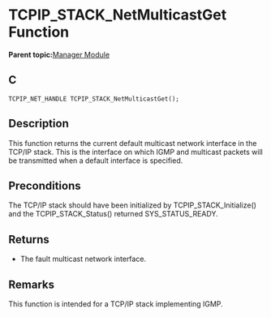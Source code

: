 # TCPIP\_STACK\_NetMulticastGet Function

**Parent topic:**[Manager Module](GUID-B37C4F4C-DC2D-48D9-9909-AACBA987B57A.md)

## C

```
TCPIP_NET_HANDLE TCPIP_STACK_NetMulticastGet();
```

## Description

This function returns the current default multicast network interface in the TCP/IP stack. This is the interface on which IGMP and multicast packets will be transmitted when a default interface is specified.

## Preconditions

The TCP/IP stack should have been initialized by TCPIP\_STACK\_Initialize\(\) and the TCPIP\_STACK\_Status\(\) returned SYS\_STATUS\_READY.

## Returns

-   The fault multicast network interface.


## Remarks

This function is intended for a TCP/IP stack implementing IGMP.

